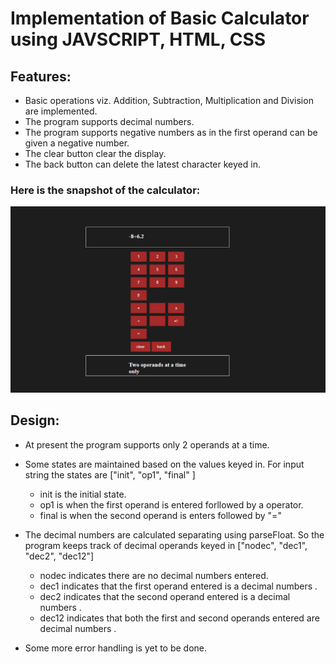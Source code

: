 # Implementation of Basic Calculator using JAVSCRIPT, HTML, CSS

## Features:
- Basic operations viz. Addition, Subtraction, Multiplication and Division are implemented.
- The program supports decimal numbers.
- The program supports negative numbers as in the first operand can be given a negative number.
- The clear button clear the display.
- The back button can delete the latest character keyed in.

### Here is the snapshot of the calculator:

![snapshot](./snap.png)

## Design:
- At present the program supports only 2 operands at a time.
- Some states are maintained based on the values keyed in. For input string the states are ["init", "op1", "final" ]
    - init is the initial state.
    - op1 is when the first operand is entered forllowed by a operator.
    - final is when the second operand is enters followed by "="

- The decimal numbers are calculated separating using parseFloat. So the program keeps track of decimal operands keyed in ["nodec", "dec1", "dec2", "dec12"]
  - nodec indicates there are no decimal numbers entered.
  - dec1 indicates that the first operand entered is a decimal numbers .
  - dec2 indicates that the second operand entered is a decimal numbers .
  - dec12 indicates that both the first and second operands entered are decimal numbers .
- Some more error handling is yet to be done.

